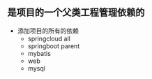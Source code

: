 ## 是项目的一个父类工程管理依赖的

- 添加项目的所有的依赖
    - springcloud all
    - springboot parent
    - mybatis
    - web
    - mysql
